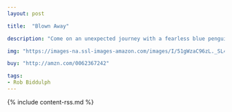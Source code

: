 ```yaml
---
layout: post

title:  "Blown Away"

description: "Come on an unexpected journey with a fearless blue penguin in Rob Biddulph's debut picture book, <em>Blown Away</em>. In this brilliantly captivating and gloriously illustrated story, a brave young penguin takes a kite flight to a tropical paradise. But in the end, he realizes that home is where his igloo is."

img: "https://images-na.ssl-images-amazon.com/images/I/51gWzaC96zL._SL480_.jpg"

buy: "http://amzn.com/0062367242"

tags:
- Rob Biddulph
---
```


{% include content-rss.md %}